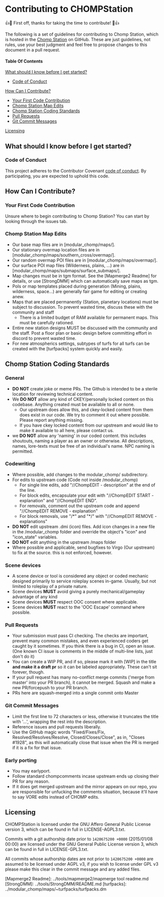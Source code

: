 # Contributing to CHOMPStation

:+1::tada: First off, thanks for taking the time to contribute! :tada::+1:

The following is a set of guidelines for contributing to Chomp Station, which is hosted in the [Chomp Station](https://github.com/CHOMPStation2/CHOMPStation2) on GitHub.
These are just guidelines, not rules, use your best judgment and feel free to propose changes to this document in a pull request.

#### Table Of Contents

[What should I know before I get started?](#what-should-i-know-before-i-get-started)
  * [Code of Conduct](#code-of-conduct)

[How Can I Contribute?](#how-can-i-contribute)
  * [Your First Code Contribution](#your-first-code-contribution)
  * [Chomp Station Map Edits](#chomp-station-map-edits)
  * [Chomp Station Coding Standards](#chomp-station-coding-standards)
  * [Pull Requests](#pull-requests)
  * [Git Commit Messages](#git-commit-messages)

[Licensing](#Licensing)


## What should I know before I get started?

### Code of Conduct

This project adheres to the Contributor Covenant [code of conduct](code_of_conduct.md).
By participating, you are expected to uphold this code.

## How Can I Contribute?

### Your First Code Contribution

Unsure where to begin contributing to Chomp Station? You can start by looking through the issues tab.

### Chomp Station Map Edits

* Our base map files are in [modular_chomp/maps/].
* Our stationary overmap location files are in [modular_chomp/maps/southern_cross/overmap/].
* Our random overmap POI files are in [modular_chomp/maps/overmap/].
* Our surface POI map files (Wilderness, plains, ...) are in [modular_chomp/maps/submaps/surface_submaps/].
* Map changes must be in tgm format. See the [Mapmerge2 Readme] for details, or use [StrongDMM] which can automatically save maps as tgm.
* PoIs or map templates placed during generation (Mining, plains, wilderness, space...) are generally fair game for editing or creating anew.
* Maps that are placed permanently (Station, planetary locations) must be subject to discussion. To prevent wasted time, discuss these with the community and staff
    * There is a limited budget of RAM available for permanent maps. This must be carefully rationed. 
* Entire new station designs MUST be discussed with the community and the staff. Post a floor plan or basic design before committing effort in discord to prevent wasted time. 
* For new atmospherics settings, subtypes of turfs for all turfs can be created with the [turfpacks] system quickly and easily.

## Chomp Station Coding Standards

### General
* **DO NOT** create joke or meme PRs. The Github is intended to be a sterile location for reviewing technical content.
* We **DO NOT** allow any kind of CKEY/personally locked content on this codebase. Anything created must be available to all or none.
    * Our upstream does allow this, and ckey-locked content from them does exist in our code. We try to comment it out where possible. Please report anything missing.
    * If you have ckey locked content from our upstream and would like to make it available to all here, please contact us.
* we **DO NOT** allow any 'naming' in our coded content. this includes shoutouts, naming a player as an owner or otherwise. All descriptions, names, lore-texts must be free of an individual's name. NPC naming is permitted.

### Codewriting
* Where possible, add changes to the modular_chomp/ subdirectory.
* For edits to upstream code (Code not inside /modular_chomp)
    * For single line edits, add "//ChompEDIT - description" at the end of the line.
    * For block edits, encapsulate your edit with "//ChompEDIT START - explanation" and "//ChompEDIT END".
    * For removals, comment out the upstream code and append "//ChompEDIT REMOVE - explanation"
    * For block removals, use "/\*" and "\*/" with "//ChompEDIT REMOVE - explanations"
* **DO NOT** edit upstream .dmi (icon) files. Add icon changes in a new file in the /modular_chomp folder and override the object's "icon" and "icon_state" variables. 
* **DO NOT** edit anything in the upstream /maps folder 
* Where possible and applicable, send bugfixes to Virgo (Our upstream) to fix at the source. this is not enforced, however.

### Scene devices
* A scene device or tool is considered any object or coded mechanic designed primarily to service roleplay scenes in-game. Usually, but not limited to roleplay of a private nature.
* Scene devices **MUST** avoid giving a purely mechanical/gameplay advantage of any kind 
* Scene devices **MUST** respect OOC consent where applicable.
* Scene devices **MUST** react to the 'OOC Escape' command where possible. 


### Pull Requests

* Your submission must pass CI checking. The checks are important, prevent many common mistakes, and even experienced coders get caught by it sometimes. If you think there is a bug in CI, open an issue. (One known CI issue is comments in the middle of multi-line lists, just don't do it)
* You can create a WIP PR, and if so, please mark it with [WIP] in the title **and make it a draft pr** so it can be labeled appropriately. These can't sit forever, though.
* If your pull request has many no-conflict merge commits ('merge from master' into your PR branch), it cannot be merged. Squash and make a new PR/forcepush to your PR branch.
* PRs here are squash-merged into a single commit onto Master

### Git Commit Messages

* Limit the first line to 72 characters or less, otherwise it truncates the title with '...', wrapping the rest into the description.
* Reference issues and pull requests liberally.
* Use the GitHub magic words "Fixed/Fixes/Fix, Resolved/Resolves/Resolve, Closed/Closes/Close", as in, "Closes #1928", as this will automatically close that issue when the PR is merged if it is a fix for that issue.

### Early porting

* You may earlyport.
* Follow standard chompcomments incase upstream ends up closing their PR for any reason.
* If it does get merged upstream and the mirror appears on our repo, you are responsible for unfucking the comments situation, because it'll have to say VORE edits instead of CHOMP edits.

## Licensing
CHOMPStation is licensed under the GNU Affero General Public License version 3, which can be found in full in LICENSE-AGPL3.txt.

Commits with a git authorship date prior to `1420675200 +0000` (2015/01/08 00:00) are licensed under the GNU General Public License version 3, which can be found in full in LICENSE-GPL3.txt.

All commits whose authorship dates are not prior to `1420675200 +0000` are assumed to be licensed under AGPL v3, if you wish to license under GPL v3 please make this clear in the commit message and any added files.

[Mapmerge2 Readme]: ../tools/mapmerge2/mapmerge tool readme.md
[StrongDMM]: ../tools/StrongDMM/README.md
[turfpacks]: ../modular_chomp/maps/~turfpacks/turfpacks.dm
